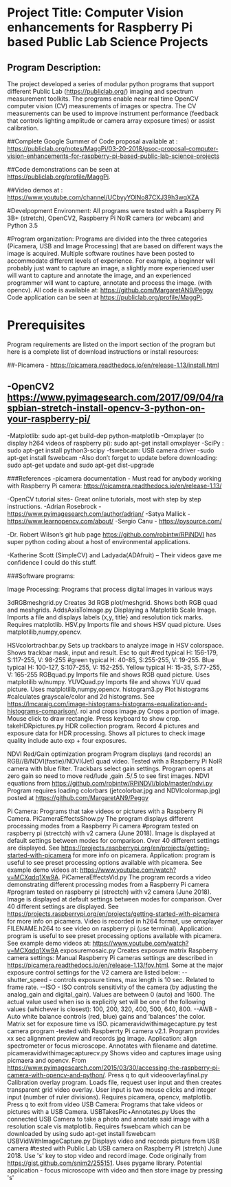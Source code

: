 
# Project Title:  Computer Vision enhancements for Raspberry Pi based Public Lab Science Projects

## Program Description:
The project developed  a series of modular python programs that support different Public Lab (https://publiclab.org/) imaging and spectrum measurement toolkits. The programs enable near real time OpenCV computer vision (CV) measurements of images or spectra. The CV measurements can be used to improve instrument performance (feedback that controls lighting amplitude or camera array exposure times) or assist calibration.  

##Complete Google Summer of Code proposal available at :  https://publiclab.org/notes/MaggPi/03-20-2018/gsoc-proposal-computer-vision-enhancements-for-raspberry-pi-based-public-lab-science-projects

##Code demonstrations  can be seen at https://publiclab.org/profile/MaggPi.

##Video demos at : https://www.youtube.com/channel/UCbyyYOlNo87CXJ39h3wqXZA

#Develpopment Environment: All programs were tested with a Raspberry Pi 3B+ (stretch), OpenCV2, Raspberry Pi NoIR camera (or webcam) and Python 3.5 

#Program organization:
Programs are divided into the three categories (Picamera, USB and Image  Processing) that are based on different ways the image is acquired.  Multiple  software routines have been posted to accommodate different levels of experience. For example, a beginner will probably just want to capture an image, a slightly more experienced user will want to capture and annotate the image, and an experienced programmer will want to capture, annotate and process the image. (with opencv). All code is available at: https://github.com/MargaretAN9/Peggy  Code application can be seen at https://publiclab.org/profile/MaggPi.  

# Prerequisites 
Program requirements are listed on the import section of the program but here is a complete list of download instructions or install resources:

##-Picamera -  https://picamera.readthedocs.io/en/release-1.13/install.html
## -OpenCV2 https://www.pyimagesearch.com/2017/09/04/raspbian-stretch-install-opencv-3-python-on-your-raspberry-pi/
 -Matplotlib:   sudo apt-get build-dep python-matplotlib
 -Omxplayer (to display h264 videos of raspberry pi): sudo apt-get install omxplayer
 -SciPy :   sudo apt-get install python3-scipy
 -fswebcam: USB camera driver   -sudo apt-get install fswebcam
 -Also don’t forget  to update before downloading: sudo apt-get update and sudo apt-get dist-upgrade


###References
-picamera documentation -  Must read for anybody working with Raspberry Pi camera:
https://picamera.readthedocs.io/en/release-1.13/

-OpenCV tutorial sites-  Great online tutorials, most with step by step instructions.
-Adrian Rosebrock -  https://www.pyimagesearch.com/author/adrian/
-Satya Mallick -  https://www.learnopencv.com/about/
-Sergio Canu - https://pysource.com/

-Dr. Robert Wilson’s git hub page https://github.com/robintw/RPiNDVI has super  python coding about a host of environmental applications.  

-Katherine Scott (SimpleCV)  and Ladyada(ADAfruit) – Their videos gave me confidence I could do this stuff. 


###Software programs: 


Image Processing: Programs that process digital images in various ways

3dRGBmeshgrid.py
Creates 3d RGB plot/meshgrid.  Shows both RGB quad and meshgrids.
AddsAxisTolmage.py
Displaying a Matplotlib Scale Image.  Imports a file and displays labels (x,y, title} and resolution tick marks.  Requires matplotlib.
HSV.py
Imports file and shows HSV quad picture.  Uses matplotilib,numpy,opencv.

HSVcolortrachbar.py
Sets up trackbars to analyze image in HSV colorspace.  Shows trackbar mask, input and result.  Esc to quit #red typical H: 156-179, S:117-255, V: 98-255 #green typical H: 40-85, S:255-255, V: 19-255.  Blue typical H: 100-127, S:107-255, V: 152-255.  Yellow typical H: 15-35, S:77-255, V: 165-255
RGBquad.py
Imports file and shows RGB quad picture.  Uses matplotilib w/numpy.
YUVQuad.py
Imports file and shows YUV quad picture.  Uses matplotilib,numpy,opencv.
histogram3.py
Plot histograms #calculates grayscale/color and 2d histograms.  See https://lmcaraig.com/image-histograms-histograms-equalization-and-histograms-comparison/.
roi and crops image.py
Crops a portion of image.  Mouse click to draw rectangle.  Press keyboard to show crop.
takeHDRpictures.py
HDR collection program.  Record 4 pictures and exposure data for HDR processing.  Shows all pictures to check image quality include auto exp + four exposures.

NDVI Red/Gain optimization program
Program displays (and records) an RGB//B/NDVI(fastie)/NDVI(Jet) quad video.  Tested with a Raspberry Pi NoIR camera with blue filter. Trackbars select gain settings.  Program opens at zero gain so need to move red/lude ,gain  .5/.5 to see first images.  NDVI equations from https://github.com/robintw/RPiNDVI/blob/master/ndvi.py
Program requires loading colorbars (jetcolorbar.jpg and NDVIcolormap.jpg) posted at https://github.com/MargaretAN9/Peggy


Pi Camera: Programs that take videos or pictures with a Raspberry Pi Camera.
PiCameraEffectsShow.py
The program displays different processing modes from a Raspberry Pi camera #program tested on raspberry pi (strectch) with v2 camera (June 2018).  Image is displayed at default settings between modes for comparison. Over 40 different settings are displayed.  See https://projects.raspberrypi.org/en/projects/getting-started-with-picamera for more info on picamera.  Application: program is useful to see preset processing options available with picamera.  See example demo videos at: https://www.youtube.com/watch?v=MCXqdq1Xw9A.
PiCameraEffectsVid.py
The program records a video demonstrating different processing modes from a Raspberry Pi camera #program tested on raspberry pi (strectch) with v2 camera (June 2018).  Image is displayed at default settings between modes for comparison.  Over 40 different settings are displayed.  See https://projects.raspberrypi.org/en/projects/getting-started-with-picamera for more info on picamera.  Video is recorded in h264 format, use omxplayer FILENAME.h264 to see video on raspberry pi (use terminal).  Application: program is useful to see preset processing options available with picamera.  See example demo videos at: https://www.youtube.com/watch?v=MCXqdq1Xw9A
exposuremosaic.py
Creates exposure matrix Raspberry camera settings: Manual Raspberry Pi cameras settings are described in https://picamera.readthedocs.io/en/release-1.13/fov.html. Some at the major exposure control settings for the V2 camera are listed below: 
--shutter_speed - controls exposure times, max length is 10 sec. Related to frame rate.
--ISO - ISO controls sensitivity of the camera (by adjusting the analog_gain and digital_gain). Values are between 0 (auto) and 1600. The actual value used when iso is explicitly set will be one of the following values (whichever is closest): 100, 200, 320, 400, 500, 640, 800. 
--AWB - Auto white balance controls (red, blue) gains and ‘balances’ the color.
Matrix set for exposure time vs ISO.
picameravidwithimagecapture.py
test camera program -tested with Raspberrty Pi camera v2.1.  Program provides xx sec alignment preview and records jpg image.  Application: align spectrometer or focus microscope.  Annotates with filename and datetime.
picameravidwithimagecapturecv.py
Shows video and captures image using picmaera and opencv.  From https://www.pyimagesearch.com/2015/03/30/accessing-the-raspberry-pi-camera-with-opencv-and-python/.  Press q to quit
videooverlayfinal.py
Calibration overlay program.  Loads file, request user input and then creates transparent grid video overlay.  User input is two mouse clicks and integer input (number of ruler divisions).  Requires picamera, opencv, matplotlib.  Press q to exit from video
USB Camera: Programs that take videos or pictures with a USB Camera.
USBTakesPic+Annotates.py 
Uses the connected USB Camera to take a photo and annotate said image with a resolution scale vis matplotlib.  Requires fswebcam which can be downloaded by using sudo apt-get install fswebcam
USBVidWithImageCapture.py
Displays video and records picture from USB camera #tested with Public Lab USB camera on Raspberry PI (stretch) June 2018. Use 's' key to stop video and record image.  Code originally from https://gist.github.com/snim2/255151.  Uses pygame library.  Potential application - focus microscope with video and then store image by pressing 's'
